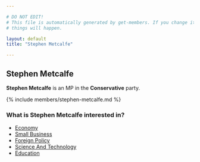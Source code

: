 ```yaml
---

# DO NOT EDIT!
# This file is automatically generated by get-members. If you change it, bad
# things will happen.

layout: default
title: "Stephen Metcalfe"

---
```


## Stephen Metcalfe

**Stephen Metcalfe** is an MP in the **Conservative** party.

{% include members/stephen-metcalfe.md %}

### What is Stephen Metcalfe interested in?


* [Economy](/interests/economy.html)
* [Small Business](/interests/small-business.html)
* [Foreign Policy](/interests/foreign-policy.html)
* [Science And Technology](/interests/science-and-technology.html)
* [Education](/interests/education.html)
